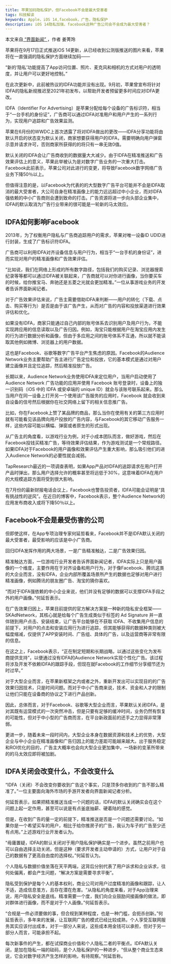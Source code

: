 ```yaml
---
title: 苹果加码隐私保护，但Facebook不会是最大受害者
tags: 科技解读
keywords: Apple，iOS 14,facebook，广告，隐私保护
description: iOS 14隐私加强，facebook这种广告公司会不会成为最大受害者？
---
```



本文来自[ “界面新闻” ](https://www.jiemian.com/article/4990761.html)，作者 姜菁玲

苹果将在9月17日正式推送iOS 14更新，从已经收到公测版推送的图片来看，苹果将在一直强调的隐私保护方面继续加码——

“新的‘隐私’功能提高了App访问位置、照片、麦克风和相机的方式对用户的透明度，并让用户可以更好地控制。”

在此次更新中，此前被热议的IDFA功能并没有出现。9月初，苹果曾宣布将针对IDFA的隐私新规推迟至2021年初发布，以帮助开发者预留更多时间应对IDFA更改。

IDFA（Identifier For Advertising）是苹果分配给每个设备的广告标识符，相当于“一台手机的身份证”，广告商可以通过IDFA对准用户和用户产生的一系列行为，实现用户追踪和广告效果监测。

苹果在6月份的WWDC上首次透露了将对IDFA做出的更改——IDFA分享功能将由默认开启的状态变为默认关闭，商家想要获得用户的IDFA，需要明确向用户弹窗示意并请求许可，否则商家所获得的的将只有一串无效0值。

默认关闭的IDFA会让广告商收到的数据量大大减少。由于IDFA在精准推送和广告效果评估上的意义，苹果此举被认为是对数字广告业务的一次重大打击。Facebook此前表示，苹果公司对此进行的变更，将导致Facebook数字网络广告业务下降50％以上。

但值得注意的是，以Facebook为代表的的大型数字广告平台可能并不会是IDFA取消的最大受害者，大公司自身在精准画像上的能力远远超过中小企业，而对IDFA强依赖的中小广告商则会遭到致命的打击。广告资源将进一步向头部企业集中，IDFA的默认取消为广告行业带来的很可能是一轮新的马太效应。

## IDFA如何影响Facebook

2013年，为了权衡用户隐私与广告商追踪用户的需求，苹果对唯一设备ID UDID进行封装，生成了广告标识符IDFA。

广告商可以利用IDFA对齐设备信息与用户行为，相当于“一台手机的身份证”，进而实现对用户的精准画像和广告效果评估。

“比如说，我们在网络上形成的所有数字路径，包括我们的购买记录、浏览器搜索纪录等等都可以通过IDFA被关联起来，广告商就可以对你进行画像，当你要买车的时候，给你推宝马、奔驰还是五菱之光就会更加精准。”一位从事游戏业务的开发者告诉界面新闻记者。

对于广告效果评估来说，广告主需要借助IDFA来判断——用户的转化（下载、点击、购买等行为）是否是由于该广告产生，从而对广告的内容和投放渠道进行效果评估和优化。

如果没有IDFA，商家只能通过自己内部的账号体系去识别用户及用户行为，不能实现跨应用的信息读取以及广告归因。例如，淘宝只能根据用户在淘宝应用内发生的行为进行数据分析和画像，但由于多应用之间的账号体系不互通，所以就不能读取其他例如微博、浏览器上的用户数据。

这也是Facebook、谷歌等数字广告平台产生焦虑的原因。Facebook的Audience Network业务主要帮助广告主进行广告定位和投放，它的基本模式是通过对用户建立画像并且定位追踪，然后精准投放广告。

长期以来，Audience Network业务使用IDFA来定位用户，当用户启动使用了 Audience Network 广告功能的应用并使用 Facebook 账号登录时，设备上的独一识别码（iOS 中的 IDFA 或安卓端的 unique ID）就会与该账号联系起来。那么当用户在同一设备上打开另一个使用该广告服务的应用时，Facebook 就会收到来自设备的信号然后根据你在社交网络上留下的相关信息推广告。

比如，你在Facebook上赞了某品牌的商品，那么当你在使用有关的第三方应用时就有可能看见该品牌向用户投放的广告内容，与Facebook的其它移动广告服务一样，这些内容可能以横幅、弹窗或者原生的形式出现。

从广告主的角度看，以游戏行业为例，对于小成本团队而言，做好游戏，然后在Facebook投钱买精准广告，等待效果评估结果，作为游戏测试是一个常规路径。如果IDFA对于Facebook的用户画像和效果评估产生重大影响，那么吸引他们的进入Audience Network的必要性就会减弱。

TapResearch最近的一项调查表明，如果App产品对IDFA的追踪请求在用户打开产品时弹出，那么用户选择允许的概率甚至将远低于30%，这意味着IDFA在用户的大规模追踪方面将受到很大影响。

在7月份的最新财报电话会议上，Facebook也警告投资者，IDFA可能会证明是“具有挑战性的逆风”。在近日的博客中，Facebook表示，整个Audience Network的应用发布商收入或将下降50％以上。

## Facebook不会是最受伤害的公司

但即使这样，在App专项治理专家何延哲看来，Facebook并不是IDFA默认关闭的最大受害者，最受影响的应该是中小广告商。

回归IDFA发挥作用的两大场景，一是广告精准触达，二是广告效果归因。

精准触达方面，一位游戏行业开发者告诉界面新闻记者，IDFA实际上只是用户画像的一个维度，主要作用在于对齐设备和用户行为，对于像Facebook、腾讯这类的大企业而言，没有IDFA，企业内部所覆盖场景所产生的数据也足够对用户进行精准画像，例如腾讯的朋友圈广告、淘宝的猜你喜欢。

“而对于IDFA强依赖的中小企业来说，他们并没有足够的数据可以支撑IDFA手段之外的用户画像。”何延哲表示。

在广告效果归因上，苹果目前提供的官方解决方案是一种新的隐私安全框架——SKAdNetwork，其核心就是给每个广告生成类似于标签的 Ad Signature 并一直伴随到用户点击、安装结束，让广告平台能够在不获取 IDFA、不收集用户信息的前提下，对用户的点击和安装应用行为进行追踪，但其能够获得的数据种类则被大幅度缩减，仅提供了APP安装时间、广告组、具体的广告，以及运营商等非常有限的信息。

在这之上，Facebook表示，“正在制定短期和长期战略，以通过这些变化为发布商提供支持”，以便通过没有IDFA的Audience Network实现个性化广告。该过程将涉及开发不依赖IDFA的跟踪手段，但现在就Facebook的工作细节分享细节还为时过早。”

对于大型企业而言，在苹果新框架之内或者之外，重新开发出可以实现目的的广告效果归因技术，只是时间问题。而对于中小广告商来说，技术、资金和人才的限制让他们只能在设备商的协议之下进行产品创新。

因此，总体而言，对于Facebook、谷歌等大型企业而言，苹果默认关闭IDFA，是对其既有运营模式的一次突然冲击，但是只要有足够的缓冲时间，业务仍然有恢复的可能性，但对于中小型的广告商而言，在平台新政面前的还手之力显得非常薄弱。

更进一步，随着未来一段时间内，大型企业本身在数据资源和技术上的优势，大型企业与中小企业在精准画像和广告归因上的能力差距可能越来越大。出于服务稳定和ROI优化的目的，广告主大概率也会向大型企业更加集中，一场新的变革所带来的的马太效应即将被加剧。

## IDFA关闭会改变什么，不会改变什么

“IDFA（关闭）不会改变你要收到广告这个事实，只是顶多你收到的广告不那么精准了。”一位主要面向海外市场的手游开发者向界面新闻记者分析。

何延哲表示，如果把精准推送当成一个问题的话，IDFA的默认关闭确实会在这个问题上起一定作用，甚至可以说是有点釜底抽薪、硬着陆的感觉。

但是，在收到广告的量一定的前提下，精准推送是否是一个问题还需要讨论。“如果你是一个希望买车的用户，相比于给你推房子的广告，我认为车子的广告至少还有点用。”上述游戏行业开发者认为。

“毋庸置疑，IDFA的默认关闭对于用户隐私保护确实是一个进步。虽然之前用户也可以自由选择主动关闭，但是这种（要求开发者主动申请的）方式，让用户对于自己的数据有了更高自由度的选择权。”何延哲认为。

个人隐私与数据价值坐落在天平两端，这背后分别代表了用户诉求和企业诉求，往何处偏离，都会产生问题，“解决方案是需要寻求平衡”。

隐私受到保护是每个人的基本权利，商业公司对用户过度精准的画像和跟踪，让人不适，造成信息茧方，且存在潜在危害。“从隐私的角度来看，对于App治理来说，用户隐私安全是底线。精准需要一个度，我们向企业鼓励间接画像的做法，即对群体进行画像，而不是对于个人画像。”何延哲表示。

“合规是一件必须要做的事，但合规到某种程度，也是一种门槛，会扼杀创新。”何延哲表示，多年来的发展，让互联网广告的模式已经比较成熟，个人享受互联网服务其实应该付出成本，对于一部分人来说，这些成本用金钱可以承担，但对于另一部分人而言，可能承担不起。

每次新事件的产生，都在试探商业价值和个人隐私二者的平衡点。IDFA默认关闭，是加在隐私一端的砝码，是个人隐私保护的一种进步，“但从整个商业生态来说，它会对数字经济产生怎样的影响，有待观察。”何延哲称。